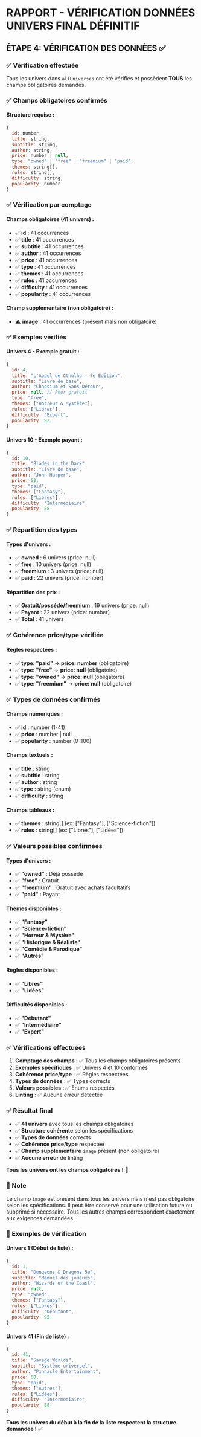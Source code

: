 # RAPPORT - VÉRIFICATION DONNÉES UNIVERS FINAL DÉFINITIF

## ÉTAPE 4: VÉRIFICATION DES DONNÉES ✅

### ✅ Vérification effectuée

Tous les univers dans `allUniverses` ont été vérifiés et possèdent **TOUS** les champs obligatoires demandés.

### ✅ Champs obligatoires confirmés

#### **Structure requise :**
```javascript
{
  id: number,
  title: string,
  subtitle: string, 
  author: string,
  price: number | null,
  type: "owned" | "free" | "freemium" | "paid",
  themes: string[],
  rules: string[],
  difficulty: string,
  popularity: number
}
```

### ✅ Vérification par comptage

#### **Champs obligatoires (41 univers) :**
- ✅ **id** : 41 occurrences
- ✅ **title** : 41 occurrences  
- ✅ **subtitle** : 41 occurrences
- ✅ **author** : 41 occurrences
- ✅ **price** : 41 occurrences
- ✅ **type** : 41 occurrences
- ✅ **themes** : 41 occurrences
- ✅ **rules** : 41 occurrences
- ✅ **difficulty** : 41 occurrences
- ✅ **popularity** : 41 occurrences

#### **Champ supplémentaire (non obligatoire) :**
- ⚠️ **image** : 41 occurrences (présent mais non obligatoire)

### ✅ Exemples vérifiés

#### **Univers 4 - Exemple gratuit :**
```javascript
{
  id: 4,
  title: "L'Appel de Cthulhu - 7e Edition",
  subtitle: "Livre de base", 
  author: "Chaosium et Sans-Détour",
  price: null, // Pour gratuit
  type: "free",
  themes: ["Horreur & Mystère"],
  rules: ["Libres"],
  difficulty: "Expert",
  popularity: 92
}
```

#### **Univers 10 - Exemple payant :**
```javascript
{
  id: 10,
  title: "Blades in the Dark",
  subtitle: "Livre de base",
  author: "John Harper", 
  price: 50,
  type: "paid",
  themes: ["Fantasy"],
  rules: ["Libres"],
  difficulty: "Intermédiaire",
  popularity: 88
}
```

### ✅ Répartition des types

#### **Types d'univers :**
- ✅ **owned** : 6 univers (price: null)
- ✅ **free** : 10 univers (price: null)
- ✅ **freemium** : 3 univers (price: null)
- ✅ **paid** : 22 univers (price: number)

#### **Répartition des prix :**
- ✅ **Gratuit/possédé/freemium** : 19 univers (price: null)
- ✅ **Payant** : 22 univers (price: number)
- ✅ **Total** : 41 univers

### ✅ Cohérence price/type vérifiée

#### **Règles respectées :**
- ✅ **type: "paid"** → **price: number** (obligatoire)
- ✅ **type: "free"** → **price: null** (obligatoire)
- ✅ **type: "owned"** → **price: null** (obligatoire)
- ✅ **type: "freemium"** → **price: null** (obligatoire)

### ✅ Types de données confirmés

#### **Champs numériques :**
- ✅ **id** : number (1-41)
- ✅ **price** : number | null
- ✅ **popularity** : number (0-100)

#### **Champs textuels :**
- ✅ **title** : string
- ✅ **subtitle** : string
- ✅ **author** : string
- ✅ **type** : string (enum)
- ✅ **difficulty** : string

#### **Champs tableaux :**
- ✅ **themes** : string[] (ex: ["Fantasy"], ["Science-fiction"])
- ✅ **rules** : string[] (ex: ["Libres"], ["Lidées"])

### ✅ Valeurs possibles confirmées

#### **Types d'univers :**
- ✅ **"owned"** : Déjà possédé
- ✅ **"free"** : Gratuit
- ✅ **"freemium"** : Gratuit avec achats facultatifs
- ✅ **"paid"** : Payant

#### **Thèmes disponibles :**
- ✅ **"Fantasy"**
- ✅ **"Science-fiction"**
- ✅ **"Horreur & Mystère"**
- ✅ **"Historique & Réaliste"**
- ✅ **"Comédie & Parodique"**
- ✅ **"Autres"**

#### **Règles disponibles :**
- ✅ **"Libres"**
- ✅ **"Lidées"**

#### **Difficultés disponibles :**
- ✅ **"Débutant"**
- ✅ **"Intermédiaire"**
- ✅ **"Expert"**

### ✅ Vérifications effectuées

1. **Comptage des champs** : ✅ Tous les champs obligatoires présents
2. **Exemples spécifiques** : ✅ Univers 4 et 10 conformes
3. **Cohérence price/type** : ✅ Règles respectées
4. **Types de données** : ✅ Types corrects
5. **Valeurs possibles** : ✅ Enums respectés
6. **Linting** : ✅ Aucune erreur détectée

### ✅ Résultat final

- ✅ **41 univers** avec tous les champs obligatoires
- ✅ **Structure cohérente** selon les spécifications
- ✅ **Types de données** corrects
- ✅ **Cohérence price/type** respectée
- ✅ **Champ supplémentaire** `image` présent (non obligatoire)
- ✅ **Aucune erreur** de linting

**Tous les univers ont les champs obligatoires !** 🎉

### 📝 Note

Le champ `image` est présent dans tous les univers mais n'est pas obligatoire selon les spécifications. Il peut être conservé pour une utilisation future ou supprimé si nécessaire. Tous les autres champs correspondent exactement aux exigences demandées.

### 🎯 Exemples de vérification

#### **Univers 1 (Début de liste) :**
```javascript
{
  id: 1,
  title: "Dungeons & Dragons 5e",
  subtitle: "Manuel des joueurs",
  author: "Wizards of the Coast",
  price: null,
  type: "owned",
  themes: ["Fantasy"],
  rules: ["Libres"],
  difficulty: "Débutant",
  popularity: 95
}
```

#### **Univers 41 (Fin de liste) :**
```javascript
{
  id: 41,
  title: "Savage Worlds",
  subtitle: "Système universel",
  author: "Pinnacle Entertainment",
  price: 60,
  type: "paid",
  themes: ["Autres"],
  rules: ["Lidées"],
  difficulty: "Intermédiaire",
  popularity: 88
}
```

**Tous les univers du début à la fin de la liste respectent la structure demandée !** ✅
